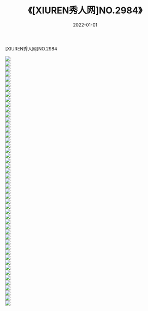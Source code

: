﻿---
layout: post
title:  《[XIUREN秀人网]NO.2984》
date:   2022-01-01
img: http://img.660000.xyz/Sharelink/秀人网/秀人网第03部分/[XIUREN秀人网]NO.2984/000.jpg
categories: [美女, 清纯, 唯美]
---

[XIUREN秀人网]NO.2984

 ![](http://img.660000.xyz/Sharelink/秀人网/秀人网第03部分/[XIUREN秀人网]NO.2984/001.jpg) <br>![](http://img.660000.xyz/Sharelink/秀人网/秀人网第03部分/[XIUREN秀人网]NO.2984/002.jpg) <br>![](http://img.660000.xyz/Sharelink/秀人网/秀人网第03部分/[XIUREN秀人网]NO.2984/003.jpg) <br>![](http://img.660000.xyz/Sharelink/秀人网/秀人网第03部分/[XIUREN秀人网]NO.2984/004.jpg) <br>![](http://img.660000.xyz/Sharelink/秀人网/秀人网第03部分/[XIUREN秀人网]NO.2984/005.jpg) <br>![](http://img.660000.xyz/Sharelink/秀人网/秀人网第03部分/[XIUREN秀人网]NO.2984/006.jpg) <br>![](http://img.660000.xyz/Sharelink/秀人网/秀人网第03部分/[XIUREN秀人网]NO.2984/007.jpg) <br>![](http://img.660000.xyz/Sharelink/秀人网/秀人网第03部分/[XIUREN秀人网]NO.2984/008.jpg) <br>![](http://img.660000.xyz/Sharelink/秀人网/秀人网第03部分/[XIUREN秀人网]NO.2984/009.jpg) <br>![](http://img.660000.xyz/Sharelink/秀人网/秀人网第03部分/[XIUREN秀人网]NO.2984/010.jpg) <br>![](http://img.660000.xyz/Sharelink/秀人网/秀人网第03部分/[XIUREN秀人网]NO.2984/011.jpg) <br>![](http://img.660000.xyz/Sharelink/秀人网/秀人网第03部分/[XIUREN秀人网]NO.2984/012.jpg) <br>![](http://img.660000.xyz/Sharelink/秀人网/秀人网第03部分/[XIUREN秀人网]NO.2984/013.jpg) <br>![](http://img.660000.xyz/Sharelink/秀人网/秀人网第03部分/[XIUREN秀人网]NO.2984/014.jpg) <br>![](http://img.660000.xyz/Sharelink/秀人网/秀人网第03部分/[XIUREN秀人网]NO.2984/015.jpg) <br>![](http://img.660000.xyz/Sharelink/秀人网/秀人网第03部分/[XIUREN秀人网]NO.2984/016.jpg) <br>![](http://img.660000.xyz/Sharelink/秀人网/秀人网第03部分/[XIUREN秀人网]NO.2984/017.jpg) <br>![](http://img.660000.xyz/Sharelink/秀人网/秀人网第03部分/[XIUREN秀人网]NO.2984/018.jpg) <br>![](http://img.660000.xyz/Sharelink/秀人网/秀人网第03部分/[XIUREN秀人网]NO.2984/019.jpg) <br>![](http://img.660000.xyz/Sharelink/秀人网/秀人网第03部分/[XIUREN秀人网]NO.2984/020.jpg) <br>![](http://img.660000.xyz/Sharelink/秀人网/秀人网第03部分/[XIUREN秀人网]NO.2984/021.jpg) <br>![](http://img.660000.xyz/Sharelink/秀人网/秀人网第03部分/[XIUREN秀人网]NO.2984/022.jpg) <br>![](http://img.660000.xyz/Sharelink/秀人网/秀人网第03部分/[XIUREN秀人网]NO.2984/023.jpg) <br>![](http://img.660000.xyz/Sharelink/秀人网/秀人网第03部分/[XIUREN秀人网]NO.2984/024.jpg) <br>![](http://img.660000.xyz/Sharelink/秀人网/秀人网第03部分/[XIUREN秀人网]NO.2984/025.jpg) <br>![](http://img.660000.xyz/Sharelink/秀人网/秀人网第03部分/[XIUREN秀人网]NO.2984/026.jpg) <br>![](http://img.660000.xyz/Sharelink/秀人网/秀人网第03部分/[XIUREN秀人网]NO.2984/027.jpg) <br>![](http://img.660000.xyz/Sharelink/秀人网/秀人网第03部分/[XIUREN秀人网]NO.2984/028.jpg) <br>![](http://img.660000.xyz/Sharelink/秀人网/秀人网第03部分/[XIUREN秀人网]NO.2984/029.jpg) <br>![](http://img.660000.xyz/Sharelink/秀人网/秀人网第03部分/[XIUREN秀人网]NO.2984/030.jpg) <br>![](http://img.660000.xyz/Sharelink/秀人网/秀人网第03部分/[XIUREN秀人网]NO.2984/031.jpg) <br>![](http://img.660000.xyz/Sharelink/秀人网/秀人网第03部分/[XIUREN秀人网]NO.2984/032.jpg) <br>![](http://img.660000.xyz/Sharelink/秀人网/秀人网第03部分/[XIUREN秀人网]NO.2984/033.jpg) <br>![](http://img.660000.xyz/Sharelink/秀人网/秀人网第03部分/[XIUREN秀人网]NO.2984/034.jpg) <br>![](http://img.660000.xyz/Sharelink/秀人网/秀人网第03部分/[XIUREN秀人网]NO.2984/035.jpg) <br>![](http://img.660000.xyz/Sharelink/秀人网/秀人网第03部分/[XIUREN秀人网]NO.2984/036.jpg) <br>![](http://img.660000.xyz/Sharelink/秀人网/秀人网第03部分/[XIUREN秀人网]NO.2984/037.jpg) <br>![](http://img.660000.xyz/Sharelink/秀人网/秀人网第03部分/[XIUREN秀人网]NO.2984/038.jpg) <br>![](http://img.660000.xyz/Sharelink/秀人网/秀人网第03部分/[XIUREN秀人网]NO.2984/039.jpg) <br>![](http://img.660000.xyz/Sharelink/秀人网/秀人网第03部分/[XIUREN秀人网]NO.2984/040.jpg) <br>![](http://img.660000.xyz/Sharelink/秀人网/秀人网第03部分/[XIUREN秀人网]NO.2984/041.jpg) <br>![](http://img.660000.xyz/Sharelink/秀人网/秀人网第03部分/[XIUREN秀人网]NO.2984/042.jpg) <br>![](http://img.660000.xyz/Sharelink/秀人网/秀人网第03部分/[XIUREN秀人网]NO.2984/043.jpg) <br>![](http://img.660000.xyz/Sharelink/秀人网/秀人网第03部分/[XIUREN秀人网]NO.2984/044.jpg) <br>![](http://img.660000.xyz/Sharelink/秀人网/秀人网第03部分/[XIUREN秀人网]NO.2984/045.jpg) <br>![](http://img.660000.xyz/Sharelink/秀人网/秀人网第03部分/[XIUREN秀人网]NO.2984/046.jpg) <br>![](http://img.660000.xyz/Sharelink/秀人网/秀人网第03部分/[XIUREN秀人网]NO.2984/047.jpg) <br>![](http://img.660000.xyz/Sharelink/秀人网/秀人网第03部分/[XIUREN秀人网]NO.2984/048.jpg) <br>![](http://img.660000.xyz/Sharelink/秀人网/秀人网第03部分/[XIUREN秀人网]NO.2984/049.jpg) <br>